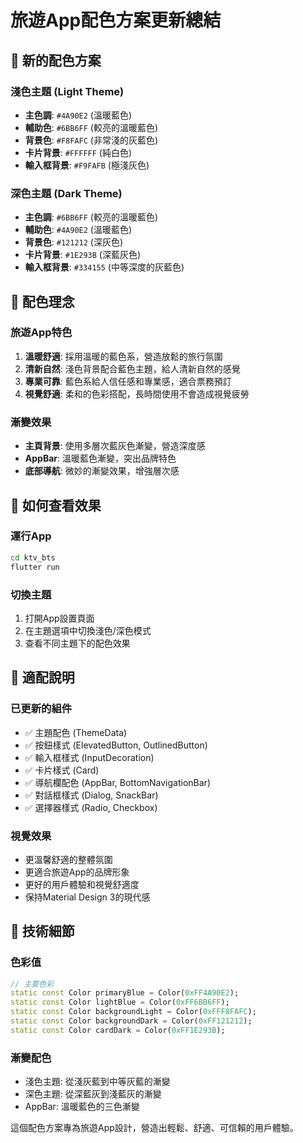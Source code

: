 # 旅遊App配色方案更新總結

## 🎨 新的配色方案

### 淺色主題 (Light Theme)
- **主色調**: `#4A90E2` (溫暖藍色)
- **輔助色**: `#6BB6FF` (較亮的溫暖藍色)
- **背景色**: `#F8FAFC` (非常淺的灰藍色)
- **卡片背景**: `#FFFFFF` (純白色)
- **輸入框背景**: `#F9FAFB` (極淺灰色)

### 深色主題 (Dark Theme)
- **主色調**: `#6BB6FF` (較亮的溫暖藍色)
- **輔助色**: `#4A90E2` (溫暖藍色)
- **背景色**: `#121212` (深灰色)
- **卡片背景**: `#1E293B` (深藍灰色)
- **輸入框背景**: `#334155` (中等深度的灰藍色)

## 🎯 配色理念

### 旅遊App特色
1. **溫暖舒適**: 採用溫暖的藍色系，營造放鬆的旅行氛圍
2. **清新自然**: 淺色背景配合藍色主題，給人清新自然的感覺
3. **專業可靠**: 藍色系給人信任感和專業感，適合票務預訂
4. **視覺舒適**: 柔和的色彩搭配，長時間使用不會造成視覺疲勞

### 漸變效果
- **主頁背景**: 使用多層次藍灰色漸變，營造深度感
- **AppBar**: 溫暖藍色漸變，突出品牌特色
- **底部導航**: 微妙的漸變效果，增強層次感

## 🚀 如何查看效果

### 運行App
```bash
cd ktv_bts
flutter run
```

### 切換主題
1. 打開App設置頁面
2. 在主題選項中切換淺色/深色模式
3. 查看不同主題下的配色效果

## 📱 適配說明

### 已更新的組件
- ✅ 主題配色 (ThemeData)
- ✅ 按鈕樣式 (ElevatedButton, OutlinedButton)
- ✅ 輸入框樣式 (InputDecoration)
- ✅ 卡片樣式 (Card)
- ✅ 導航欄配色 (AppBar, BottomNavigationBar)
- ✅ 對話框樣式 (Dialog, SnackBar)
- ✅ 選擇器樣式 (Radio, Checkbox)

### 視覺效果
- 更溫馨舒適的整體氛圍
- 更適合旅遊App的品牌形象
- 更好的用戶體驗和視覺舒適度
- 保持Material Design 3的現代感

## 🔧 技術細節

### 色彩值
```dart
// 主要色彩
static const Color primaryBlue = Color(0xFF4A90E2);
static const Color lightBlue = Color(0xFF6BB6FF);
static const Color backgroundLight = Color(0xFFF8FAFC);
static const Color backgroundDark = Color(0xFF121212);
static const Color cardDark = Color(0xFF1E293B);
```

### 漸變配色
- 淺色主題: 從淺灰藍到中等灰藍的漸變
- 深色主題: 從深藍灰到淺藍灰的漸變
- AppBar: 溫暖藍色的三色漸變

這個配色方案專為旅遊App設計，營造出輕鬆、舒適、可信賴的用戶體驗。

